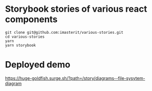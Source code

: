# Storybook stories of various react components

```
git clone git@github.com:imasterit/various-stories.git
cd various-stories
yarn
yarn storybook
```

# Deployed demo

https://huge-goldfish.surge.sh/?path=/story/diagrams--file-sysytem-diagram
